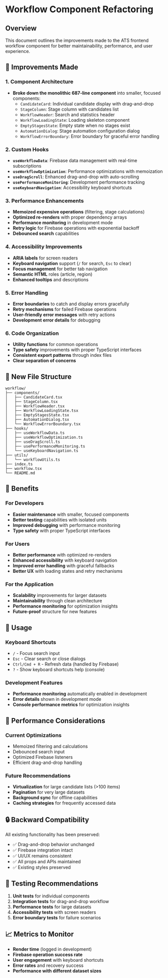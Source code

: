 # Workflow Component Refactoring

## Overview
This document outlines the improvements made to the ATS frontend workflow component for better maintainability, performance, and user experience.

## 🚀 Improvements Made

### 1. **Component Architecture**
- **Broke down the monolithic 687-line component** into smaller, focused components:
  - `CandidateCard`: Individual candidate display with drag-and-drop
  - `StageColumn`: Stage column with candidates list
  - `WorkflowHeader`: Search and statistics header
  - `WorkflowLoadingState`: Loading skeleton component
  - `EmptyStagesState`: Empty state when no stages exist
  - `AutomationDialog`: Stage automation configuration dialog
  - `WorkflowErrorBoundary`: Error boundary for graceful error handling

### 2. **Custom Hooks**
- **`useWorkflowData`**: Firebase data management with real-time subscriptions
- **`useWorkflowOptimization`**: Performance optimizations with memoization
- **`useDragScroll`**: Enhanced drag-and-drop with auto-scrolling
- **`usePerformanceMonitoring`**: Development performance tracking
- **`useKeyboardNavigation`**: Accessibility keyboard shortcuts

### 3. **Performance Enhancements**
- **Memoized expensive operations** (filtering, stage calculations)
- **Optimized re-renders** with proper dependency arrays
- **Performance monitoring** in development mode
- **Retry logic** for Firebase operations with exponential backoff
- **Debounced search** capabilities

### 4. **Accessibility Improvements**
- **ARIA labels** for screen readers
- **Keyboard navigation** support (`/` for search, `Esc` to clear)
- **Focus management** for better tab navigation
- **Semantic HTML** roles (article, region)
- **Enhanced tooltips** and descriptions

### 5. **Error Handling**
- **Error boundaries** to catch and display errors gracefully
- **Retry mechanisms** for failed Firebase operations
- **User-friendly error messages** with retry actions
- **Development error details** for debugging

### 6. **Code Organization**
- **Utility functions** for common operations
- **Type safety** improvements with proper TypeScript interfaces
- **Consistent export patterns** through index files
- **Clear separation of concerns**

## 📁 New File Structure

```
workflow/
├── components/
│   ├── CandidateCard.tsx
│   ├── StageColumn.tsx
│   ├── WorkflowHeader.tsx
│   ├── WorkflowLoadingState.tsx
│   ├── EmptyStagesState.tsx
│   ├── AutomationDialog.tsx
│   └── WorkflowErrorBoundary.tsx
├── hooks/
│   ├── useWorkflowData.ts
│   ├── useWorkflowOptimization.ts
│   ├── useDragScroll.ts
│   ├── usePerformanceMonitoring.ts
│   └── useKeyboardNavigation.ts
├── utils/
│   └── workflowUtils.ts
├── index.ts
├── workflow.tsx
└── README.md
```

## 🎯 Benefits

### For Developers
- **Easier maintenance** with smaller, focused components
- **Better testing** capabilities with isolated units
- **Improved debugging** with performance monitoring
- **Type safety** with proper TypeScript interfaces

### For Users
- **Better performance** with optimized re-renders
- **Enhanced accessibility** with keyboard navigation
- **Improved error handling** with graceful fallbacks
- **Better UX** with loading states and retry mechanisms

### For the Application
- **Scalability** improvements for larger datasets
- **Maintainability** through clean architecture
- **Performance monitoring** for optimization insights
- **Future-proof** structure for new features

## 🔧 Usage

### Keyboard Shortcuts
- `/` - Focus search input
- `Esc` - Clear search or close dialogs
- `Ctrl/Cmd + R` - Refresh data (handled by Firebase)
- `?` - Show keyboard shortcuts help (console)

### Development Features
- **Performance monitoring** automatically enabled in development
- **Error details** shown in development mode
- **Console performance metrics** for optimization insights

## 🚦 Performance Considerations

### Current Optimizations
- Memoized filtering and calculations
- Debounced search input
- Optimized Firebase listeners
- Efficient drag-and-drop handling

### Future Recommendations
- **Virtualization** for large candidate lists (>100 items)
- **Pagination** for very large datasets
- **Background sync** for offline capabilities
- **Caching strategies** for frequently accessed data

## 🔒 Backward Compatibility

All existing functionality has been preserved:
- ✅ Drag-and-drop behavior unchanged
- ✅ Firebase integration intact
- ✅ UI/UX remains consistent
- ✅ All props and APIs maintained
- ✅ Existing styles preserved

## 🧪 Testing Recommendations

1. **Unit tests** for individual components
2. **Integration tests** for drag-and-drop workflow
3. **Performance tests** for large datasets
4. **Accessibility tests** with screen readers
5. **Error boundary tests** for failure scenarios

## 📈 Metrics to Monitor

- **Render time** (logged in development)
- **Firebase operation success rate**
- **User engagement** with keyboard shortcuts
- **Error rates** and recovery success
- **Performance with different dataset sizes**
